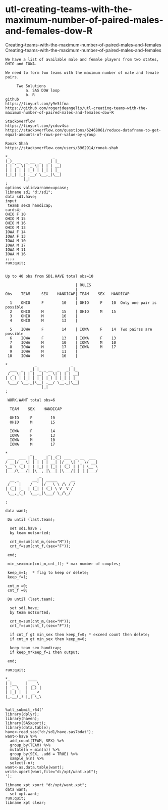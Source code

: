 # utl-creating-teams-with-the-maximum-number-of-paired-males-and-females-dow-R
Creating-teams-with-the-maximum-number-of-paired-males-and-females 
    Creating-teams-with-the-maximum-number-of-paired-males-and-females                                                                           
                                                                                                                                                 
    We have a list of available male and female players from two states, OHIO and IOWA.                                                          
                                                                                                                                                 
    We need to form two teams with the maximum number of male and female pairs.                                                                  
                                                                                                                                                 
         Two Solutions                                                                                                                           
             a. SAS DOW loop                                                                                                                     
             b. R                                                                                                                                
    github                                                                                                                                       
    https://tinyurl.com/y9e5lfma                                                                                                                 
    https://github.com/rogerjdeangelis/utl-creating-teams-with-the-maximum-number-of-paired-males-and-females-dow-R                              
                                                                                                                                                 
    Stackoverflow                                                                                                                                
    https://tinyurl.com/ycduv4sa                                                                                                                 
    https://stackoverflow.com/questions/62468061/reduce-dataframe-to-get-equal-amounts-of-rows-per-value-by-group                                
                                                                                                                                                 
    Ronak Shah                                                                                                                                   
    https://stackoverflow.com/users/3962914/ronak-shah                                                                                           
                                                                                                                                                 
    *_                   _                                                                                                                       
    (_)_ __  _ __  _   _| |_                                                                                                                     
    | | '_ \| '_ \| | | | __|                                                                                                                    
    | | | | | |_) | |_| | |_                                                                                                                     
    |_|_| |_| .__/ \__,_|\__|                                                                                                                    
            |_|                                                                                                                                  
    ;                                                                                                                                            
    options validvarname=upcase;                                                                                                                 
    libname sd1 "d:/sd1";                                                                                                                        
    data sd1.have;                                                                                                                               
    input                                                                                                                                        
     team$ sex$ handicap;                                                                                                                        
    cards4;                                                                                                                                      
    OHIO F 10                                                                                                                                    
    OHIO M 15                                                                                                                                    
    OHIO M 16                                                                                                                                    
    OHIO M 13                                                                                                                                    
    IOWA F 14                                                                                                                                    
    IOWA F 13                                                                                                                                    
    IOWA M 10                                                                                                                                    
    IOWA M 17                                                                                                                                    
    IOWA M 11                                                                                                                                    
    IOWA M 16                                                                                                                                    
    ;;;;                                                                                                                                         
    run;quit;                                                                                                                                    
                                                                                                                                                 
                                                                                                                                                 
    Up to 40 obs from SD1.HAVE total obs=10                                                                                                      
                                                                                                                                                 
                                   | RULES                                                                                                       
                                   |                                                                                                             
    Obs    TEAM     SEX    HANDICAP| TEAM    SEX   HANDICAP                                                                                      
                                   |                                                                                                             
      1    OHIO     F        10    | OHIO     F    10  Only one pair is possible                                                                 
      2    OHIO     M        15    | OHIO     M    15                                                                                            
      3    OHIO     M        16    |                                                                                                             
      4    OHIO     M        13    |                                                                                                             
                                                                                                                                                 
      5    IOWA     F        14    | IOWA     F    14  Two pairss are possible                                                                   
      6    IOWA     F        13    | IOWA     F    13                                                                                            
      7    IOWA     M        10    | IOWA     M    10                                                                                            
      8    IOWA     M        17    | IOWA     M    17                                                                                            
      9    IOWA     M        11    |                                                                                                             
     10    IOWA     M        16    |                                                                                                             
                                                                                                                                                 
    *            _               _                                                                                                               
      ___  _   _| |_ _ __  _   _| |_                                                                                                             
     / _ \| | | | __| '_ \| | | | __|                                                                                                            
    | (_) | |_| | |_| |_) | |_| | |_                                                                                                             
     \___/ \__,_|\__| .__/ \__,_|\__|                                                                                                            
                    |_|                                                                                                                          
    ;                                                                                                                                            
                                                                                                                                                 
     WORK.WANT total obs=6                                                                                                                       
                                                                                                                                                 
      TEAM    SEX    HANDICAP                                                                                                                    
                                                                                                                                                 
      OHIO     F        10                                                                                                                       
      OHIO     M        15                                                                                                                       
                                                                                                                                                 
      IOWA     F        14                                                                                                                       
      IOWA     F        13                                                                                                                       
      IOWA     M        10                                                                                                                       
      IOWA     M        17                                                                                                                       
                                                                                                                                                 
    *          _       _   _                                                                                                                     
     ___  ___ | |_   _| |_(_) ___  _ __  ___                                                                                                     
    / __|/ _ \| | | | | __| |/ _ \| '_ \/ __|                                                                                                    
    \__ \ (_) | | |_| | |_| | (_) | | | \__ \                                                                                                    
    |___/\___/|_|\__,_|\__|_|\___/|_| |_|___/                                                                                                    
                   _                                                                                                                             
      __ _      __| | _____      __                                                                                                              
     / _` |    / _` |/ _ \ \ /\ / /                                                                                                              
    | (_| |_  | (_| | (_) \ V  V /                                                                                                               
     \__,_(_)  \__,_|\___/ \_/\_/                                                                                                                
                                                                                                                                                 
    ;                                                                                                                                            
                                                                                                                                                 
    data want;                                                                                                                                   
                                                                                                                                                 
     Do until (last.team);                                                                                                                       
                                                                                                                                                 
      set sd1.have ;                                                                                                                             
      by team notsorted;                                                                                                                         
                                                                                                                                                 
      cnt_m=sum(cnt_m,(sex="M"));                                                                                                                
      cnt_f=sum(cnt_f,(sex="F"));                                                                                                                
                                                                                                                                                 
     end;                                                                                                                                        
                                                                                                                                                 
     min_sex=min(cnt_m,cnt_f); * max number of couples;                                                                                          
                                                                                                                                                 
     keep_m=1;  * flag to keep or delete;                                                                                                        
     keep_f=1;                                                                                                                                   
                                                                                                                                                 
     cnt_m =0;                                                                                                                                   
     cnt_f =0;                                                                                                                                   
                                                                                                                                                 
     Do until (last.team);                                                                                                                       
                                                                                                                                                 
      set sd1.have;                                                                                                                              
      by team notsorted;                                                                                                                         
                                                                                                                                                 
      cnt_m=sum(cnt_m,(sex="M"));                                                                                                                
      cnt_f=sum(cnt_f,(sex="F"));                                                                                                                
                                                                                                                                                 
      if cnt_f gt min_sex then keep_f=0; * exceed count then delete;                                                                             
      if cnt_m gt min_sex then keep_m=0;                                                                                                         
                                                                                                                                                 
      keep team sex handicap;                                                                                                                    
      if keep_m*keep_f=1 then output;                                                                                                            
                                                                                                                                                 
     end;                                                                                                                                        
                                                                                                                                                 
    run;quit;                                                                                                                                    
                                                                                                                                                 
    *_        ____                                                                                                                               
    | |__    |  _ \                                                                                                                              
    | '_ \   | |_) |                                                                                                                             
    | |_) |  |  _ <                                                                                                                              
    |_.__(_) |_| \_\                                                                                                                             
                                                                                                                                                 
                                                                                                                                                 
    %utl_submit_r64('                                                                                                                            
    library(dplyr);                                                                                                                              
    library(haven);                                                                                                                              
    library(SASxport);                                                                                                                           
    library(data.table);                                                                                                                         
    have<-read_sas("d:/sd1/have.sas7bdat");                                                                                                      
    want<-have %>%                                                                                                                               
      add_count(TEAM, SEX) %>%                                                                                                                   
      group_by(TEAM) %>%                                                                                                                         
      mutate(n = min(n)) %>%                                                                                                                     
      group_by(SEX, .add = TRUE) %>%                                                                                                             
      sample_n(n) %>%                                                                                                                            
      select(-n);                                                                                                                                
    want<-as.data.table(want);                                                                                                                   
    write.xport(want,file="d:/xpt/want.xpt");                                                                                                    
    ');                                                                                                                                          
                                                                                                                                                 
    libname xpt xport "d:/xpt/want.xpt";                                                                                                         
    data want;                                                                                                                                   
      set xpt.want;                                                                                                                              
    run;quit;                                                                                                                                    
    libname xpt clear;                                                                                                                           
                                                                                                                                                 
                                                                                                                                                 
